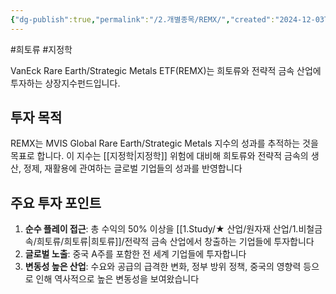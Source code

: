 ```yaml
---
{"dg-publish":true,"permalink":"/2.개별종목/REMX/","created":"2024-12-03T21:16:26.571+09:00","updated":"2025-06-03T20:06:00.952+09:00"}
---
```


#희토류 #지정학 


VanEck Rare Earth/Strategic Metals ETF(REMX)는 희토류와 전략적 금속 산업에 투자하는 상장지수펀드입니다.

## 투자 목적

REMX는 MVIS Global Rare Earth/Strategic Metals 지수의 성과를 추적하는 것을 목표로 합니다. 이 지수는 [[지정학\|지정학]] 위험에 대비해 희토류와 전략적 금속의 생산, 정제, 재활용에 관여하는 글로벌 기업들의 성과를 반영합니다

## 주요 투자 포인트

1. **순수 플레이 접근**: 총 수익의 50% 이상을 [[1.Study/★ 산업/원자재 산업/1.비철금속/희토류/희토류\|희토류]]/전략적 금속 산업에서 창출하는 기업들에 투자합니다
2. **글로벌 노출**: 중국 A주를 포함한 전 세계 기업들에 투자합니다
3. **변동성 높은 산업**: 수요와 공급의 급격한 변화, 정부 방위 정책, 중국의 영향력 등으로 인해 역사적으로 높은 변동성을 보여왔습니다